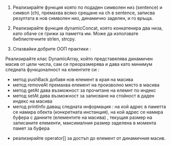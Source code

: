 1. Реализирайте функция която по подаден символен низ (sentence)
и символ (ch), премахва всяко срещане на ch в sentence, записва
резултата в нов символен низ, динамично заделен, и го връща.

2. Реализирайте функция dynamicConcat, която конкатенира два
низа, като обаче се грижи за паметта им. Може да използвате
библиотечните strlen, strcpy.

3. Спазвайки добрите ООП практики :

Реализирайте клас DynamicArray, който представялява динамичен
масив от цели числа, сам се преоразмерява и дава като минимум
следната функцоналност на клиентите си :

- метод pushBack добавя нов елемент в края на масива
- метод removeAt премахва елемент на произволно място в масива
- метод getAt дава възможност за прочитане на елемнт по индекс
- метод setAt дава възможност за записване на стойност в даден
индекс на масива
- метод printInfo даващ следната информация : на кой адрес в
паметта се намира обекта (конкретната инстанция), на кой адрес се
намира буфера с данните (елементите на масива) , текущия размер
на записаните елементи, максималния размер заделена в момента
памет за буфера
+ реализирайте operator[] за достъп до елемент от динамичния масив.

